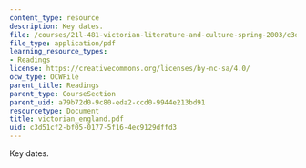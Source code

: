 ```yaml
---
content_type: resource
description: Key dates.
file: /courses/21l-481-victorian-literature-and-culture-spring-2003/c3d51cf2bf0501775f164ec9129dffd3_victorian_england.pdf
file_type: application/pdf
learning_resource_types:
- Readings
license: https://creativecommons.org/licenses/by-nc-sa/4.0/
ocw_type: OCWFile
parent_title: Readings
parent_type: CourseSection
parent_uid: a79b72d0-9c80-eda2-ccd0-9944e213bd91
resourcetype: Document
title: victorian_england.pdf
uid: c3d51cf2-bf05-0177-5f16-4ec9129dffd3
---
```

Key dates.